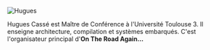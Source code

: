 ---
---

![Hugues](/ontheroadagain/authors/hugues-casse/elephant.png)

Hugues Cassé est Maître de Conférence à l'Université Toulouse 3.
Il enseigne architecture, compilation et systèmes embarqués.
C'est l'organisateur principal d'**On The Road Again...**
